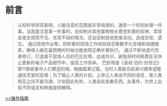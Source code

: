 # 前言<!-- {docsify-ignore-all} -->

> 认知科学研究表明，人脑注意的范围是非常局限的，通常一个时刻处理一件事。当高度注意某一件事时，会抑制对其他事物相关感觉刺激的反映，常常会发生视而不见、充耳不闻的情况，还会压制其他思维活动，造成忽视、遗忘。
通过现场作业帮，将积累的现场工作经验规范等数字化存储和快捷搜索，确保人脑在最困倦的时候也能依照正确步骤执行。
通过不断地迭代完善修订，打造属于现场人员的巴比伦塔，达成共识，避免将时间耗费在无休止更新的电子产品细节中，提高工作效率。
巴别塔是《圣经·旧约·创世记》第11章故事中人们建造的塔。根据篇章记载，当时人类联合起来兴建希望能通往天堂的高塔；为了阻止人类的计划，上帝让人类说不同的语言，使人类相互之间不能沟通，计划因此失败，人类自此各散东西。此事件，为世上出现不同语言和种族提供解释。

[>>操作指南](guide)